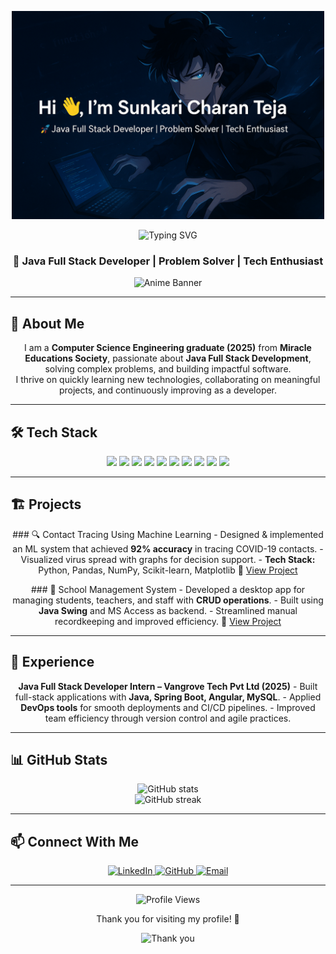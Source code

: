 <p align="center">
  <img src="https://raw.githubusercontent.com/Teja0A5/Teja0A5/main/Man-with-Laptop.png" width="500" alt="Man with laptop"/>
</p>

<p align="center">
  <img src="https://readme-typing-svg.demolab.com?font=Fira+Code&duration=2000&pause=500&color=33EAF7&center=true&vCenter=true&width=340&lines=I'm+Charan+Teja;" alt="Typing SVG" />
</p>

<h3 align="center">🚀 Java Full Stack Developer | Problem Solver | Tech Enthusiast</h3>

<p align="center">
  <img src="https://raw.githubusercontent.com/Teja0A5/Teja0A5/main/assets/solo-leveling-banner.gif" width="700" alt="Anime Banner"/>
</p>

---

## 🎯 About Me
<p align="center">
I am a <strong>Computer Science Engineering graduate (2025)</strong> from <strong>Miracle Educations Society</strong>, passionate about <strong>Java Full Stack Development</strong>, solving complex problems, and building impactful software.<br/>
I thrive on quickly learning new technologies, collaborating on meaningful projects, and continuously improving as a developer.
</p>

---

## 🛠️ Tech Stack
<p align="center">
  <img src="https://img.shields.io/badge/Java-%23ED8B00.svg?style=for-the-badge&logo=java&logoColor=white"/>
  <img src="https://img.shields.io/badge/Spring%20Boot-%236DB33F.svg?style=for-the-badge&logo=spring&logoColor=white"/>
  <img src="https://img.shields.io/badge/JavaScript-%23F7DF1E.svg?style=for-the-badge&logo=javascript&logoColor=black"/>
  <img src="https://img.shields.io/badge/HTML5-%23E34F26.svg?style=for-the-badge&logo=html5&logoColor=white"/>
  <img src="https://img.shields.io/badge/CSS3-%231572B6.svg?style=for-the-badge&logo=css3&logoColor=white"/>
  <img src="https://img.shields.io/badge/Bootstrap-%23563D7C.svg?style=for-the-badge&logo=bootstrap&logoColor=white"/>
  <img src="https://img.shields.io/badge/MySQL-%2300f.svg?style=for-the-badge&logo=mysql&logoColor=white"/>
  <img src="https://img.shields.io/badge/Oracle-%23F80000.svg?style=for-the-badge&logo=oracle&logoColor=white"/>
  <img src="https://img.shields.io/badge/Git-%23F05032.svg?style=for-the-badge&logo=git&logoColor=white"/>
  <img src="https://img.shields.io/badge/GitHub-%23121011.svg?style=for-the-badge&logo=github&logoColor=white"/>
</p>

---

## 🏗️ Projects

<p align="center">
### 🔍 Contact Tracing Using Machine Learning
- Designed & implemented an ML system that achieved <strong>92% accuracy</strong> in tracing COVID-19 contacts.  
- Visualized virus spread with graphs for decision support.  
- <strong>Tech Stack:</strong> Python, Pandas, NumPy, Scikit-learn, Matplotlib  
🔗 <a href="https://github.com/Teja0A5/contract-tracing-/tree/main/contract%20tracing%20using%20machine%20learning" target="_blank">View Project</a>
</p>

<p align="center">
### 🏫 School Management System
- Developed a desktop app for managing students, teachers, and staff with <strong>CRUD operations</strong>.  
- Built using <strong>Java Swing</strong> and MS Access as backend.  
- Streamlined manual recordkeeping and improved efficiency.  
🔗 <a href="https://github.com/Teja0A5/Student_Management_System" target="_blank">View Project</a>
</p>

---

## 💼 Experience

<p align="center">
<strong>Java Full Stack Developer Intern – Vangrove Tech Pvt Ltd (2025)</strong>  
- Built full-stack applications with <strong>Java, Spring Boot, Angular, MySQL</strong>.  
- Applied <strong>DevOps tools</strong> for smooth deployments and CI/CD pipelines.  
- Improved team efficiency through version control and agile practices.  
</p>

---

## 📊 GitHub Stats
<p align="center">
  <img src="https://github-readme-stats.vercel.app/api?username=Teja0A5&show_icons=true&theme=tokyonight" alt="GitHub stats" width="600"/>
  <br/>
  <img src="https://github-readme-streak-stats.herokuapp.com/?user=Teja0A5&theme=tokyonight" alt="GitHub streak" width="600"/>
</p>

---

## 📫 Connect With Me

<p align="center">
  <a href="https://linkedin.com/in/charan-teja-2b0538246" target="_blank">
    <img src="https://img.shields.io/badge/LinkedIn-blue?logo=linkedin&logoColor=white&style=for-the-badge" alt="LinkedIn"/>
  </a>
  <a href="https://github.com/Teja0A5" target="_blank">
    <img src="https://img.shields.io/badge/GitHub-black?logo=github&logoColor=white&style=for-the-badge" alt="GitHub"/>
  </a>
  <a href="mailto:scharanteja@gmail.com" target="_blank">
    <img src="https://img.shields.io/badge/Email-%23D44638.svg?style=for-the-badge&logo=gmail&logoColor=white" alt="Email"/>
  </a>
</p>

---

<p align="center">
  <img src="https://komarev.com/ghpvc/?username=Teja0A5&label=Profile%20views&color=blueviolet&style=flat" alt="Profile Views" />
</p>

<p align="center">
  Thank you for visiting my profile! 🙏
</p>
<p align="center">
  <img src="https://media.giphy.com/media/l0MYt5jPR6QX5pnqM/giphy.gif" alt="Thank you" width="150" />
</p>



